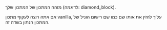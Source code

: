 מזהה המתכון של המתכון שלך (לדוגמה: diamond_block).

אם אתה רוצה לעקוף מתכון vanilla, עליך להזין את אותו שם כמו שם רישום הוניל של המתכון הנתון בשדה זה.